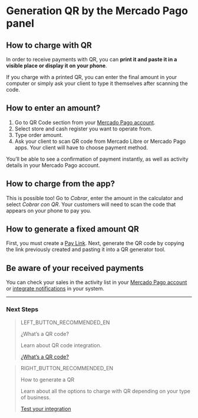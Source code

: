# Generation QR by the Mercado Pago panel

## How to charge with QR

In order to receive payments with QR, you can **print it and paste it in a visible place or display it on your phone**.

If you charge with a printed QR, you can enter the final amount in your computer or simply ask your client to type it themselves after scanning the code.

## How to enter an amount?

1. Go to QR Code section from your [Mercado Pago account](https://www.mercadopago.com.ar/qr-code/amount).
2. Select store and cash register you want to operate from. 
3. Type order amount.
4. Ask your client to scan QR code from Mercado Libre or Mercado Pago apps. Your client will have to choose payment method.

You’ll be able to see a confirmation of payment instantly, as well as activity details in your Mercado Pago account.

## How to charge from the app?

This is possible too! Go to *Cobrar*, enter the amount in the calculator and select *Cobrar con QR*.  Your customers will need to scan the code that appears on your phone to pay you.

## How to generate a fixed amount QR

First, you must create a [Pay Link](https://www.mercadopago.com.ar/tools/create). Next, generate the QR code by copying the link previously created and pasting it into a QR generator tool. 

## Be aware of your received payments

You can check your sales in the activity list in your [Mercado Pago account](https://www.mercadopago.com.ar/activities) or [integrate notifications](https://www.mercadopago[FAKER][URL][DOMAIN]/developers/en/guides/notifications/ipn) in your system.

---
### Next Steps

> LEFT_BUTTON_RECOMMENDED_EN
>
> ¿What’s a QR code?
>
> Learn about QR code integration.
>
> [¿What’s a QR code?](https://www.mercadopago[FAKER][URL][DOMAIN]/developers/en/guides/in-person-payments/qr-code/introduction)


> RIGHT_BUTTON_RECOMMENDED_EN
>
> How to generate a QR
>
> Learn about all the options to charge with QR depending on your type of business.
>
> [Test your integration](https://www.mercadopago[FAKER][URL][DOMAIN]/developers/en/guides/in-person-payments/qr-code/integrations)
